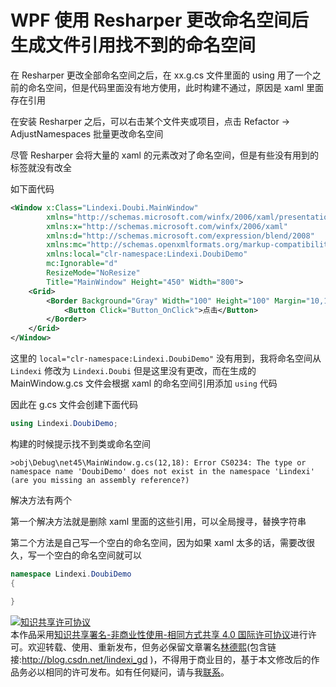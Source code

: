 # WPF 使用 Resharper 更改命名空间后生成文件引用找不到的命名空间

在 Resharper 更改全部命名空间之后，在 xx.g.cs 文件里面的 using 用了一个之前的命名空间，但是代码里面没有地方使用，此时构建不通过，原因是 xaml 里面存在引用

<!--more-->
<!-- 发布 -->

在安装 Resharper 之后，可以右击某个文件夹或项目，点击 Refactor -> AdjustNamespaces 批量更改命名空间

尽管 Resharper 会将大量的 xaml 的元素改对了命名空间，但是有些没有用到的标签就没有改全

如下面代码

```xml
<Window x:Class="Lindexi.Doubi.MainWindow"
        xmlns="http://schemas.microsoft.com/winfx/2006/xaml/presentation"
        xmlns:x="http://schemas.microsoft.com/winfx/2006/xaml"
        xmlns:d="http://schemas.microsoft.com/expression/blend/2008"
        xmlns:mc="http://schemas.openxmlformats.org/markup-compatibility/2006"
        xmlns:local="clr-namespace:Lindexi.DoubiDemo"
        mc:Ignorable="d"
        ResizeMode="NoResize"
        Title="MainWindow" Height="450" Width="800">
    <Grid>
        <Border Background="Gray" Width="100" Height="100" Margin="10,10,10,10" >
            <Button Click="Button_OnClick">点击</Button>
        </Border>
    </Grid>
</Window>

```

这里的 `local="clr-namespace:Lindexi.DoubiDemo"` 没有用到，我将命名空间从 `Lindexi` 修改为 `Lindexi.Doubi` 但是这里没有更改，而在生成的 MainWindow.g.cs 文件会根据 xaml 的命名空间引用添加 `using` 代码

因此在 g.cs 文件会创建下面代码

```csharp
using Lindexi.DoubiDemo;
```

构建的时候提示找不到类或命名空间

```
>obj\Debug\net45\MainWindow.g.cs(12,18): Error CS0234: The type or namespace name 'DoubiDemo' does not exist in the namespace 'Lindexi' (are you missing an assembly reference?)
```

解决方法有两个

第一个解决方法就是删除 xaml 里面的这些引用，可以全局搜寻，替换字符串

第二个方法是自己写一个空白的命名空间，因为如果 xaml 太多的话，需要改很久，写一个空白的命名空间就可以

```csharp
namespace Lindexi.DoubiDemo
{

}
```

<a rel="license" href="http://creativecommons.org/licenses/by-nc-sa/4.0/"><img alt="知识共享许可协议" style="border-width:0" src="https://licensebuttons.net/l/by-nc-sa/4.0/88x31.png" /></a><br />本作品采用<a rel="license" href="http://creativecommons.org/licenses/by-nc-sa/4.0/">知识共享署名-非商业性使用-相同方式共享 4.0 国际许可协议</a>进行许可。欢迎转载、使用、重新发布，但务必保留文章署名[林德熙](http://blog.csdn.net/lindexi_gd)(包含链接:http://blog.csdn.net/lindexi_gd )，不得用于商业目的，基于本文修改后的作品务必以相同的许可发布。如有任何疑问，请与我[联系](mailto:lindexi_gd@163.com)。
